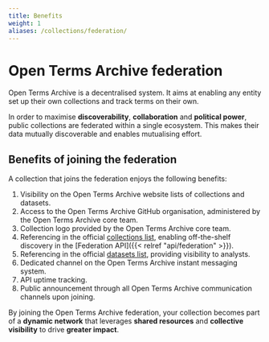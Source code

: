 ```yaml
---
title: Benefits
weight: 1
aliases: /collections/federation/
---
```


# Open Terms Archive federation

Open Terms Archive is a decentralised system. It aims at enabling any entity set up their own collections and track terms on their own.

In order to maximise **discoverability**, **collaboration** and **political power**, public collections are federated within a single ecosystem. This makes their data mutually discoverable and enables mutualising effort.

## Benefits of joining the federation

A collection that joins the federation enjoys the following benefits:

1. Visibility on the Open Terms Archive website lists of collections and datasets.
2. Access to the Open Terms Archive GitHub organisation, administered by the Open Terms Archive core team.
3. Collection logo provided by the Open Terms Archive core team.
4. Referencing in the official [collections list](https://opentermsarchive.org/collections.json), enabling off-the-shelf discovery in the [Federation API]({{< relref "api/federation" >}}).
5. Referencing in the official [datasets list](https://opentermsarchive.org/datasets), providing visibility to analysts.
6. Dedicated channel on the Open Terms Archive instant messaging system.
7. API uptime tracking.
8. Public announcement through all Open Terms Archive communication channels upon joining.

By joining the Open Terms Archive federation, your collection becomes part of a **dynamic network** that leverages **shared resources** and **collective visibility** to drive **greater impact**.

